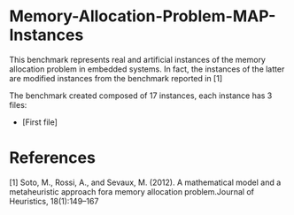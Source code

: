 # Memory-Allocation-Problem-MAP-Instances

This benchmark represents real and artificial instances of the memory allocation problem in embedded systems.
In fact, the instances of the latter are modified instances from the benchmark reported in [1]

The benchmark created composed of 17 instances, each instance has 3 files:

* [First file]



# References
[1] Soto, M., Rossi, A., and Sevaux, M. (2012).  A mathematical model and a metaheuristic approach fora memory allocation problem.Journal of Heuristics, 18(1):149–167

